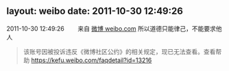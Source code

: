 layout: weibo
date: 2011-10-30 12:49:26
---
<meta name="referrer" content="no-referrer" />

2011-10-30 12:49:26  &nbsp;&nbsp;&nbsp;&nbsp;&nbsp;&nbsp; 来自 <a href="http://weibo.com/" rel="nofollow">微博 weibo.com</a>
所以道德只能律己，不能要求他人
>  该账号因被投诉违反《微博社区公约》的相关规定，现已无法查看。查看帮助 https://kefu.weibo.com/faqdetail?id=13216
